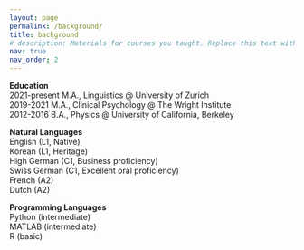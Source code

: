 ```yaml
---
layout: page
permalink: /background/
title: background
# description: Materials for courses you taught. Replace this text with your description.
nav: true
nav_order: 2
---
```


<p>
<strong>Education</strong><br>
2021-present M.A., Linguistics @ University of Zurich<br>
2019-2021 M.A., Clinical Psychology @ The Wright Institute<br>
2012-2016 B.A., Physics @ University of California, Berkeley
</p>

<p>
<strong>Natural Languages</strong><br>
English (L1, Native)<br>
Korean (L1, Heritage)<br>
High German (C1, Business proficiency)<br>
Swiss German (C1, Excellent oral proficiency)<br>
French (A2)<br>
Dutch (A2)
</p>

<p>
<strong>Programming Languages</strong><br>
Python (intermediate)<br>
MATLAB (intermediate)<br>
R (basic)
</p>